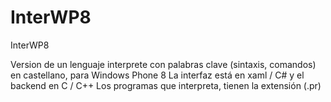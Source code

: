 # InterWP8
InterWP8


Version de un lenguaje interprete con palabras clave (sintaxis, comandos) en castellano, para Windows Phone 8
La interfaz está en xaml / C# y el backend en C / C++
Los programas que interpreta, tienen la extensión (.pr)
